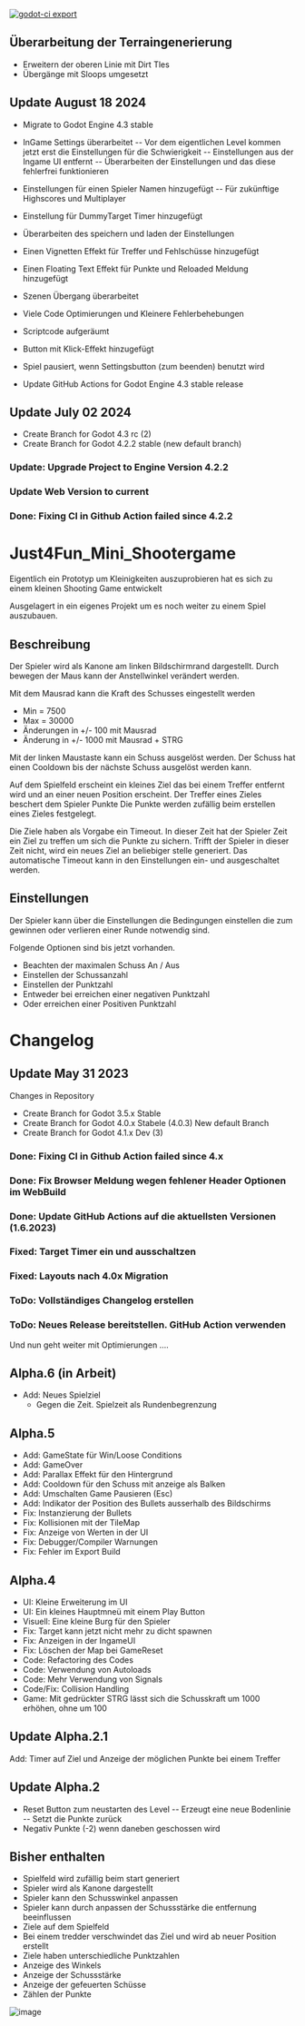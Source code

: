 [![godot-ci export](https://github.com/Coding-4Fun/Just4Fun_Mini_Shootergame/actions/workflows/export.yml/badge.svg)](https://github.com/Coding-4Fun/Just4Fun_Mini_Shootergame/actions/workflows/export.yml)

## Überarbeitung der Terraingenerierung

- Erweitern der oberen Linie mit Dirt Tles
- Übergänge mit Sloops umgesetzt


## Update August 18 2024

- Migrate to Godot Engine 4.3 stable
- InGame Settings überarbeitet
-- Vor dem eigentlichen Level kommen jetzt erst die Einstellungen für die Schwierigkeit
-- Einstellungen aus der Ingame UI entfernt
-- Überarbeiten der Einstellungen und das diese fehlerfrei funktionieren
- Einstellungen für einen Spieler Namen hinzugefügt
-- Für zukünftige Highscores und Multiplayer
- Einstellung für DummyTarget Timer hinzugefügt
- Überarbeiten des speichern und laden der Einstellungen
- Einen Vignetten Effekt für Treffer und Fehlschüsse hinzugefügt
- Einen Floating Text Effekt für Punkte und Reloaded Meldung hinzugefügt
- Szenen Übergang überarbeitet
- Viele Code Optimierungen und Kleinere Fehlerbehebungen
- Scriptcode aufgeräumt
- Button mit Klick-Effekt hinzugefügt
- Spiel pausiert, wenn Settingsbutton (zum beenden) benutzt wird

- Update GitHub Actions for Godot Engine 4.3 stable release


## Update July 02 2024

- Create Branch for Godot 4.3 rc (2)
- Create Branch for Godot 4.2.2 stable (new default branch)

### Update: Upgrade Project to Engine Version 4.2.2
### Update Web Version to current
### Done: Fixing CI in Github Action failed since 4.2.2


# Just4Fun_Mini_Shootergame
Eigentlich ein Prototyp um Kleinigkeiten auszuprobieren hat es sich zu einem kleinen Shooting Game entwickelt

Ausgelagert in ein eigenes Projekt um es noch weiter zu einem Spiel auszubauen.

## Beschreibung
Der Spieler wird als Kanone am linken Bildschirmrand dargestellt.
Durch bewegen der Maus kann der Anstellwinkel verändert werden.

Mit dem Mausrad kann die Kraft des Schusses eingestellt werden
- Min = 7500
- Max = 30000
- Änderungen in +/- 100 mit Mausrad
- Änderung in +/- 1000 mit Mausrad + STRG

Mit der linken Maustaste kann ein Schuss ausgelöst werden.
Der Schuss hat einen Cooldown bis der nächste Schuss ausgelöst werden kann.

Auf dem Spielfeld erscheint ein kleines Ziel das bei einem Treffer entfernt wird und an einer neuen Position erscheint.
Der Treffer eines Zieles beschert dem Spieler Punkte
Die Punkte werden zufällig beim erstellen eines Zieles festgelegt.

Die Ziele haben als Vorgabe ein Timeout. In dieser Zeit hat der Spieler Zeit ein Ziel zu treffen um sich die Punkte zu sichern.
Trifft der Spieler in dieser Zeit nicht, wird ein neues Ziel an beliebiger stelle generiert.
Das automatische Timeout kann in den Einstellungen ein- und ausgeschaltet werden.

## Einstellungen
Der Spieler kann über die Einstellungen die Bedingungen einstellen die zum gewinnen oder verlieren einer Runde notwendig sind.

Folgende Optionen sind bis jetzt vorhanden.
- Beachten der maximalen Schuss An / Aus
- Einstellen der Schussanzahl
- Einstellen der Punktzahl
- Entweder bei erreichen einer negativen Punktzahl
- Oder erreichen einer Positiven Punktzahl

# Changelog

## Update May 31 2023
Changes in Repository
 
- Create Branch for Godot 3.5.x Stable
- Create Branch for Godot 4.0.x Stabele (4.0.3) New default Branch
- Create Branch for Godot 4.1.x Dev (3)

### Done: Fixing CI in Github Action failed since 4.x
### Done: Fix Browser Meldung wegen fehlener Header Optionen im WebBuild
### Done: Update GitHub Actions auf die aktuellsten Versionen (1.6.2023)
### Fixed: Target Timer ein und ausschaltzen
### Fixed: Layouts nach 4.0x Migration

### ToDo: Vollständiges Changelog erstellen
### ToDo: Neues Release bereitstellen. GitHub Action verwenden

Und nun geht weiter mit Optimierungen ....


## Alpha.6 (in Arbeit)
- Add: Neues Spielziel
  - Gegen die Zeit. Spielzeit als Rundenbegrenzung

## Alpha.5
- Add: GameState für Win/Loose Conditions
- Add: GameOver
- Add: Parallax Effekt für den Hintergrund
- Add: Cooldown für den Schuss mit anzeige als Balken
- Add: Umschalten Game Pausieren (Esc)
- Add: Indikator der Position des Bullets ausserhalb des Bildschirms
- Fix: Instanzierung der Bullets
- Fix: Kollisionen mit der TileMap
- Fix: Anzeige von Werten in der UI
- Fix: Debugger/Compiler Warnungen
- Fix: Fehler im Export Build


## Alpha.4
- UI: Kleine Erweiterung im UI
- UI: Ein kleines Hauptmneü mit einem Play Button
- Visuell: Eine kleine Burg für den Spieler
- Fix: Target kann jetzt nicht mehr zu dicht spawnen
- Fix: Anzeigen in der IngameUI
- Fix: Löschen der Map bei GameReset
- Code: Refactoring des Codes
- Code: Verwendung von Autoloads
- Code: Mehr Verwendung von Signals
- Code/Fix: Collision Handling
- Game: Mit gedrückter STRG lässt sich die Schusskraft um 1000 erhöhen, ohne um 100


## Update Alpha.2.1
Add: Timer auf Ziel und Anzeige der möglichen Punkte bei einem Treffer

## Update Alpha.2
- Reset Button zum neustarten des Level
-- Erzeugt eine neue Bodenlinie
-- Setzt die Punkte zurück
- Negativ Punkte (-2) wenn daneben geschossen wird

## Bisher enthalten
- Spielfeld wird zufällig beim start generiert
- Spieler wird als Kanone dargestellt
- Spieler kann den Schusswinkel anpassen
- Spieler kann durch anpassen der Schussstärke die entfernung beeinflussen
- Ziele auf dem Spielfeld
- Bei einem tredder verschwindet das Ziel und wird ab neuer Position erstellt
- Ziele haben unterschiedliche Punktzahlen
- Anzeige des Winkels
- Anzeige der Schussstärke
- Anzeige der gefeuerten Schüsse
- Zählen der Punkte

![image](https://user-images.githubusercontent.com/665076/154135268-b6129b4b-0391-4e34-b88f-384609d26781.png)
